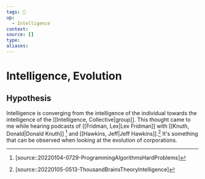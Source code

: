 ```yaml
---
tags: 🌱
up:
  - Intelligence
context:
source: []
type: 
aliases:
---
```


# Intelligence, Evolution

## Hypothesis

Intelligence is converging from the intelligence of the individual towards the intelligence of the [[Intelligence, Collective|group]]. This thought came to me while hearing podcasts of [[Fridman, Lex|Lex Fridman]] with [[Knuth, Donald|Donald Knuth]] [^1] and [[Hawkins, Jeff|Jeff Hawkins]].[^2] It's something that can be observed when looking at the evolution of corporations.

[^1]: [source::20220104-0729-ProgrammingAlgorithmsHardProblems]
[^2]: [source::20220105-0513-ThousandBrainsTheoryIntelligence]
